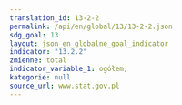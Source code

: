 ```yaml
---
translation_id: 13-2-2
permalink: /api/en/global/13/13-2-2.json
sdg_goal: 13
layout: json_en_globalne_goal_indicator
indicator: "13.2.2"
zmienne: total
indicator_variable_1: ogółem;
kategorie: null
source_url: www.stat.gov.pl
---
```

